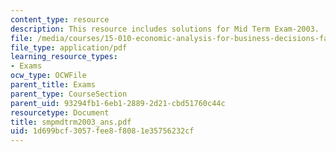 ```yaml
---
content_type: resource
description: This resource includes solutions for Mid Term Exam-2003.
file: /media/courses/15-010-economic-analysis-for-business-decisions-fall-2004/1d699bcf3057fee8f8081e35756232cf_smpmdtrm2003_ans.pdf
file_type: application/pdf
learning_resource_types:
- Exams
ocw_type: OCWFile
parent_title: Exams
parent_type: CourseSection
parent_uid: 93294fb1-6eb1-2889-2d21-cbd51760c44c
resourcetype: Document
title: smpmdtrm2003_ans.pdf
uid: 1d699bcf-3057-fee8-f808-1e35756232cf
---
```

